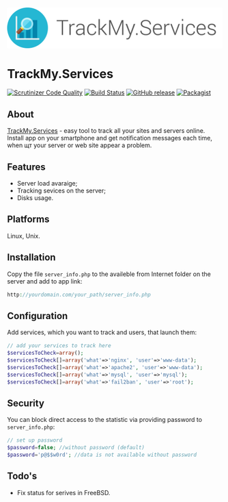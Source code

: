 ![Logo of TrackMy.Services](docs/logo_large.png)

# TrackMy.Services
[![Scrutinizer Code Quality](https://scrutinizer-ci.com/g/volodymyr-bondarenko/TrackMy.Services/badges/quality-score.png?b=master)](https://scrutinizer-ci.com/g/volodymyr-bondarenko/TrackMy.Services/?branch=master)
[![Build Status](https://scrutinizer-ci.com/g/volodymyr-bondarenko/TrackMy.Services/badges/build.png?b=master)](https://scrutinizer-ci.com/g/volodymyr-bondarenko/TrackMy.Services/build-status/master)
[![GitHub release](https://img.shields.io/github/release/volodymyr-bondarenko/TrackMy.Services.svg?style=flat)](https://github.com/clickalicious/phpMemAdmin/releases) 
[![Packagist](https://img.shields.io/packagist/l/clickalicious/phpmemadmin.svg?style=flat)](http://opensource.org/licenses/BSD-3-Clause)

## About
[TrackMy.Services] - easy tool to track all your sites and servers online. Install app on your smartphone and get notification messages each time, when щт your server or web site appear a problem.

## Features

 - Server load avaraige;
 - Tracking sevices on the server;
 - Disks usage.

## Platforms

Linux, Unix.

## Installation

Copy the file `server_info.php` to the availeble from Internet folder on the server and add to app link:

```php
http://yourdomain.com/your_path/server_info.php
```
## Configuration

Add services, which you want to track and users, that launch them:
```php
// add your services to track here
$servicesToCheck=array();
$servicesToCheck[]=array('what'=>'nginx', 'user'=>'www-data');
$servicesToCheck[]=array('what'=>'apache2', 'user'=>'www-data');
$servicesToCheck[]=array('what'=>'mysql', 'user'=>'mysql');
$servicesToCheck[]=array('what'=>'fail2ban', 'user'=>'root');
```

## Security
You can block direct access to the statistic via providing password to `server_info.php`:
```php
// set up password
$password=false; //without password (default)
$password='p@$$w0rd'; //data is not available without password
```


## Todo's

 - Fix status for serives in FreeBSD.





[TrackMy.Services]:http://trackmy.services/
